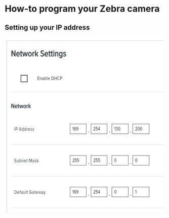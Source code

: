 # How-to program your Zebra camera

## Setting up your IP address

![Network Settings](NetworkSettings.png)
